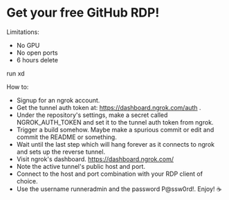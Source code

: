 # Get your free GitHub RDP!

Limitations:
- No GPU
- No open ports
- 6 hours delete

run xd

How to:
- Signup for an ngrok account.
- Get the tunnel auth token at: https://dashboard.ngrok.com/auth .
- Under the repository's settings, make a secret called NGROK_AUTH_TOKEN and set it to the tunnel auth token from ngrok.
- Trigger a build somehow. Maybe make a spurious commit or edit and commit the README or something.
- Wait until the last step which will hang forever as it connects to ngrok and sets up the reverse tunnel.
- Visit ngrok's dashboard. https://dashboard.ngrok.com/
- Note the active tunnel's public host and port.
- Connect to the host and port combination with your RDP client of choice.
- Use the username runneradmin and the password P@ssw0rd!.
Enjoy! ☕
